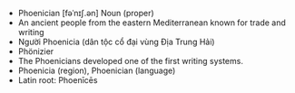 - Phoenician	[fəˈnɪʃ.ən]	Noun (proper)
- An ancient people from the eastern Mediterranean known for trade and writing
- Người Phoenicia (dân tộc cổ đại vùng Địa Trung Hải)
- Phönizier
- The Phoenicians developed one of the first writing systems.
- Phoenicia (region), Phoenician (language)
- Latin root: Phoenīcēs